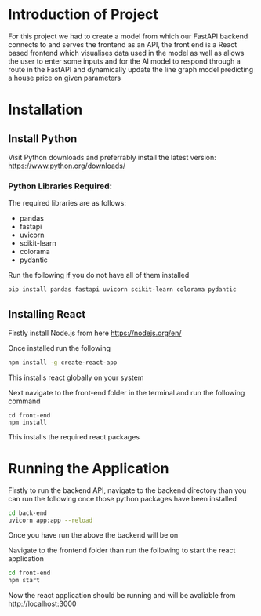 # Introduction of Project
For this project we had to create a model from which our FastAPI backend connects to and serves the frontend as an API,
the front end is a React based frontend which visualises data used in the model as well as allows the user to enter some inputs and for the AI model to respond through a route in the FastAPI and dynamically update the line graph model predicting a house price on given parameters

# Installation

## Install Python

Visit Python downloads and preferrably install the latest version: https://www.python.org/downloads/

### Python Libraries Required:

The required libraries are as follows: 

- pandas
- fastapi
- uvicorn
- scikit-learn
- colorama
- pydantic

Run the following if you do not have all of them installed

```bash
pip install pandas fastapi uvicorn scikit-learn colorama pydantic
```

## Installing React

Firstly install Node.js from here https://nodejs.org/en/

Once installed run the following

```bash
npm install -g create-react-app  
```

This installs react globally on your system

Next navigate to the front-end folder in the terminal and run the following command

```
cd front-end
npm install
```

This installs the required react packages


# Running the Application
Firstly to run the backend API, navigate to the backend directory than you can run the following once those python packages have been installed

```bash
cd back-end
uvicorn app:app --reload
```

Once you have run the above the backend will be on

Navigate to the frontend folder than run the following to start the react application

```bash
cd front-end
npm start
```

Now the react application should be running and will be avaliable from http://localhost:3000
